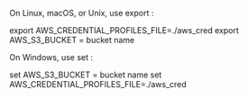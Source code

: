 On Linux, macOS, or Unix, use export :

export AWS_CREDENTIAL_PROFILES_FILE=./aws_cred
export AWS_S3_BUCKET = bucket name

On Windows, use set :

set AWS_S3_BUCKET = bucket name
set AWS_CREDENTIAL_PROFILES_FILE=./aws_cred